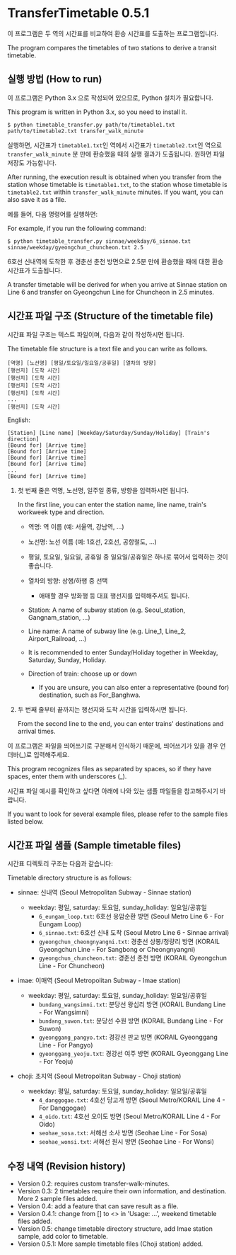 # TransferTimetable 0.5.1

이 프로그램은 두 역의 시간표를 비교하여 환승 시간표를 도출하는 프로그램입니다.

The program compares the timetables of two stations to derive a transit timetable.

## 실행 방법 (How to run)

이 프로그램은 Python 3.x 으로 작성되어 있으므로, Python 설치가 필요합니다.

This program is written in Python 3.x, so you need to install it.

```shell
$ python timetable_transfer.py path/to/timetable1.txt path/to/timetable2.txt transfer_walk_minute
```

실행하면, 시간표가 `timetable1.txt`인 역에서 시간표가 `timetable2.txt`인 역으로 `transfer_walk_minute` 분 만에 환승했을 때의 실행 결과가 도출됩니다. 원하면 파일 저장도 가능합니다.

After running, the execution result is obtained when you transfer from the station whose timetable is `timetable1.txt`, to the station whose timetable is `timetable2.txt` within `transfer_walk_minute` minutes. If you want, you can also save it as a file.

예를 들어, 다음 명령어를 실행하면:

For example, if you run the following command:

```shell
$ python timetable_transfer.py sinnae/weekday/6_sinnae.txt sinnae/weekday/gyeongchun_chuncheon.txt 2.5
```

6호선 신내역에 도착한 후 경춘선 춘천 방면으로 2.5분 만에 환승했을 때에 대한 환승 시간표가 도출됩니다.

A transfer timetable will be derived for when you arrive at Sinnae station on Line 6 and transfer on Gyeongchun Line for Chuncheon in 2.5 minutes.

## 시간표 파일 구조 (Structure of the timetable file)

시간표 파일 구조는 텍스트 파일이며, 다음과 같이 작성하시면 됩니다.

The timetable file structure is a text file and you can write as follows.

```
[역명] [노선명] [평일/토요일/일요일/공휴일] [열차의 방향]
[행선지] [도착 시간]
[행선지] [도착 시간]
[행선지] [도착 시간]
[행선지] [도착 시간]
...
[행선지] [도착 시간]
```

English:

```
[Station] [Line name] [Weekday/Saturday/Sunday/Holiday] [Train's direction]
[Bound for] [Arrive time]
[Bound for] [Arrive time]
[Bound for] [Arrive time]
[Bound for] [Arrive time]
...
[Bound for] [Arrive time]
```

1. 첫 번째 줄은 역명, 노선명, 일주일 종류, 방향을 입력하시면 됩니다.
   
   In the first line, you can enter the station name, line name, train's workweek type and direction.

   + 역명: 역 이름 (예: 서울역, 강남역, ...)
   + 노선명: 노선 이름 (예: 1호선, 2호선, 공항철도, ...)
   + 평일, 토요일, 일요일, 공휴일 중 일요일/공휴일은 하나로 묶어서 입력하는 것이 좋습니다.
   + 열차의 방향: 상행/하행 중 선택
     + 애매할 경우 방화행 등 대표 행선지를 입력해주셔도 됩니다.

   + Station: A name of subway station (e.g. Seoul_station, Gangnam_station, ...)
   + Line name: A name of subway line (e.g. Line_1, Line_2, Airport_Railroad, ...)
   + It is recommended to enter Sunday/Holiday together in Weekday, Saturday, Sunday, Holiday.
   + Direction of train: choose up or down
     + If you are unsure, you can also enter a representative (bound for) destination, such as For_Banghwa.

2. 두 번째 줄부터 끝까지는 행선지와 도착 시간을 입력하시면 됩니다.
   
   From the second line to the end, you can enter trains' destinations and arrival times.

이 프로그램은 파일을 띄어쓰기로 구분해서 인식하기 때문에, 띄어쓰기가 있을 경우 언더바(_)로 입력해주세요.

This program recognizes files as separated by spaces, so if they have spaces, enter them with underscores (_).

시간표 파일 예시를 확인하고 싶다면 아래에 나와 있는 샘플 파일들을 참고해주시기 바랍니다.

If you want to look for several example files, please refer to the sample files listed below.

## 시간표 파일 샘플 (Sample timetable files)

시간표 디렉토리 구조는 다음과 같습니다:

Timetable directory structure is as follows:

* sinnae: 신내역 (Seoul Metropolitan Subway - Sinnae station)
  * weekday: 평일, saturday: 토요일, sunday_holiday: 일요일/공휴일
    * `6_eungam_loop.txt`: 6호선 응암순환 방면 (Seoul Metro Line 6 - For Eungam Loop)
    * `6_sinnae.txt`: 6호선 신내 도착 (Seoul Metro Line 6 - Sinnae arrival)
    * `gyeongchun_cheongnyangni.txt`: 경춘선 상봉/청량리 방면 (KORAIL Gyeongchun Line - For Sangbong or Cheongnyangni)
    * `gyeongchun_chuncheon.txt`: 경춘선 춘천 방면 (KORAIL Gyeongchun Line - For Chuncheon)

* imae: 이매역 (Seoul Metropolitan Subway - Imae station)
  * weekday: 평일, saturday: 토요일, sunday_holiday: 일요일/공휴일
    * `bundang_wangsimni.txt`: 분당선 왕십리 방면 (KORAIL Bundang Line - For Wangsimni)
    * `bundang_suwon.txt`: 분당선 수원 방면 (KORAIL Bundang Line - For Suwon)
    * `gyeonggang_pangyo.txt`: 경강선 판교 방면 (KORAIL Gyeonggang Line - For Pangyo)
    * `gyeonggang_yeoju.txt`: 경강선 여주 방면 (KORAIL Gyeonggang Line - For Yeoju)

* choji: 초지역 (Seoul Metropolitan Subway - Choji station)
  * weekday: 평일, saturday: 토요일, sunday_holiday: 일요일/공휴일
    * `4_danggogae.txt`: 4호선 당고개 방면 (Seoul Metro/KORAIL Line 4 - For Danggogae)
    * `4_oido.txt`: 4호선 오이도 방면 (Seoul Metro/KORAIL Line 4 - For Oido)
    * `seohae_sosa.txt`: 서해선 소사 방면 (Seohae Line - For Sosa)
    * `seohae_wonsi.txt`: 서해선 원시 방면 (Seohae Line - For Wonsi)

## 수정 내역 (Revision history)

* Version 0.2: requires custom transfer-walk-minutes.
* Version 0.3: 2 timetables require their own information, and destination. More 2 sample files added.
* Version 0.4: add a feature that can save result as a file.
* Version 0.4.1: change from [] to <> in 'Usage: ...', weekend timetable files added.
* Version 0.5: change timetable directory structure, add Imae station sample, add color to timetable.
* Version 0.5.1: More sample timetable files (Choji station) added.